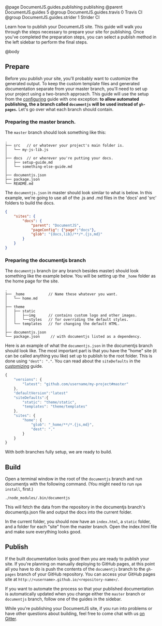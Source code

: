 @page DocumentJS.guides.publishing publishing
@parent DocumentJS.guides 5
@group DocumentJS.guides.travis 0 Travis CI
@group DocumentJS.guides.strider 1 Strider CI

Learn how to publish your DocumentJS site.  This guide will walk you through the steps necessary to prepare your site for publishing.  Once you've completed the preparation steps, you can select a publish method in the left sidebar to perform the final steps.

@body

## Prepare
Before you publish your site, you'll probably want to customize the generated output.  To keep the custom template files and generated documentation separate from your master branch, you'll need to set up your project using a two-branch approach.  This guide will use the setup from the [configuring](http://documentjs.com/docs/DocumentJS.guides.configuring.html) guide with one exception: **to allow automated publishing, the a branch called `documentjs` will be used instead of `gh-pages`.**  Let's go over what each branch should contain.

### Preparing the master branch.
The `master` branch should look something like this:
```
.
├── src   // or whatever your project's main folder is.
│   └── my-js-lib.js
│
├── docs  // or wherever you're putting your docs.
│   ├── setup-guide.md
│   └── something-else-guide.md
│
├── documentjs.json
├── package.json
└── README.md
```

The `documentjs.json` in master should look similar to what is below.  In this example, we're going to use all of the .js and .md files in the 'docs' and 'src' folders to build the docs.
```json
{
    "sites": {
        "docs": {
            "parent": "DocumentJS",
            "pageConfig": {"page":"docs"},
            "glob": "{docs,lib}/**/*.{js,md}"
        }
    }
}
```

### Preparing the documentjs branch
The `documentjs` branch (or any branch besides master) should look something like the example below.  You will be setting up the `_home` folder as the home page for the site. 
```
.
├── _home           // Name these whatever you want.
│   └── home.md
│
├── theme
│   ├── static      
│   │   ├──img      // contains custom logo and other images.
│   │   └──styles   // for overriding the default styles.
│   └── templates   // for changing the default HTML.
│
├── documentjs.json
└── package.json     // with documentjs listed as a dependency.
```

Here is an example of what the `documentjs.json` in the documentjs branch should look like.  The most important part is that you have the "home" site (it can be called anything you like) set up to publish to the root folder.  This is done using `"dest": "."`.  You can read about the `siteDefaults` in the [customizing](http://documentjs.com/docs/DocumentJS.guides.customizing.html) guide.
```js
{
    "versions": {
        "latest": "github.com/username/my-project#master"
    },
    "defaultVersion":"latest"
    "siteDefaults":{
        "static": "theme/static",
        "templates": "theme/templates"
    },
    "sites": {
        "home": {
            "glob": "_home/**/*.{js,md}",
            "dest": "."
        }
    }
}
```

With both branches fully setup, we are ready to build.

## Build

Open a terminal window in the root of the `documentjs` branch and run documentjs with the following command. (You might need to run `npm install`, first.)
```
./node_modules/.bin/documentjs
```
This will fetch the data from the repository in the documentjs branch's documentjs.json file and output the docs into the current folder.

In the current folder, you should now have an `index.html`, a `static` folder, and a folder for each "site" from the master branch.  Open the index.html file and make sure everything looks good. 

## Publish
If the built documentation looks good then you are ready to publish your site.  If you're planning on manually deploying to GitHub pages, at this point all you have to do is push the contents of the `documentjs` branch to the `gh-pages` branch of your GitHub repository.  You can access your GitHub pages site at `http://<username>.github.io/<repository-name>/`.

If you want to automate the process so that your published documentation is automatically updated when you change either the `master` branch or `documentjs` branch, follow one of the guides in the sidebar.

While you're publishing your DocumentJS site, if you run into problems or have other questions about building, feel free to come chat with us [on Gitter](https://gitter.im/bitovi/documentjs).